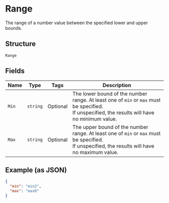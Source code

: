 
# Range

The range of a number value between the specified lower and upper bounds.

## Structure

`Range`

## Fields

| Name | Type | Tags | Description |
|  --- | --- | --- | --- |
| `Min` | `string` | Optional | The lower bound of the number range. At least one of `min` or `max` must be specified.<br>If unspecified, the results will have no minimum value. |
| `Max` | `string` | Optional | The upper bound of the number range. At least one of `min` or `max` must be specified.<br>If unspecified, the results will have no maximum value. |

## Example (as JSON)

```json
{
  "min": "min2",
  "max": "max0"
}
```

